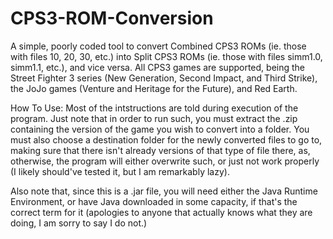 # CPS3-ROM-Conversion
A simple, poorly coded tool to convert Combined CPS3 ROMs (ie. those with files 10, 20, 30, etc.) into Split CPS3 ROMs (ie. those with files simm1.0, simm1.1, etc.), and vice versa. All CPS3 games are supported, being the Street Fighter 3 series (New Generation, Second Impact, and Third Strike), the JoJo games (Venture and Heritage for the Future), and Red Earth.

How To Use:
Most of the intstructions are told during execution of the program. Just note that in order to run such, you must extract the .zip containing the version of the game you wish to convert into a folder. You must also choose a destination folder for the newly converted files to go to, making sure that there isn't already versions of that type of file there, as, otherwise, the program will either overwrite such, or just not work properly (I likely should've tested it, but I am remarkably lazy).

Also note that, since this is a .jar file, you will need either the Java Runtime Environment, or have Java downloaded in some capacity, if that's the correct term for it (apologies to anyone that actually knows what they are doing, I am sorry to say I do not.)
